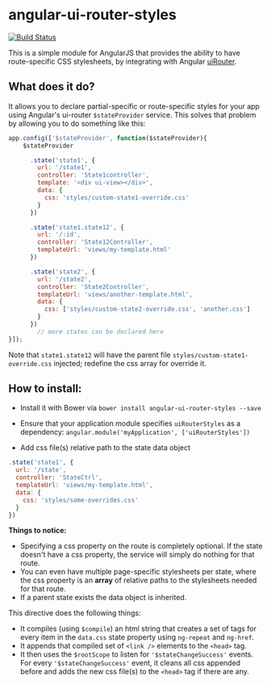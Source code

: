 angular-ui-router-styles
====================

[![Build Status](https://travis-ci.org/manuelmazzuola/angular-ui-router-styles.svg)](https://travis-ci.org/manuelmazzuola/angular-ui-router-styles)

This is a simple module for AngularJS that provides the ability to have route-specific CSS stylesheets, by integrating with Angular [uiRouter](https://github.com/angular-ui/ui-router).

What does it do?
---------------

It allows you to declare partial-specific or route-specific styles for your app using
Angular's ui-router `$stateProvider` service. This solves that problem by allowing you to do something like this:

```javascript
app.config(['$stateProvider', function($stateProvider){
    $stateProvider

      .state('state1', {
        url: '/state1',
        controller: 'State1controller',
        template: '<div ui-view></div>',
        data: {
          css: 'styles/custom-state1-override.css'
        }
      })

      .state('state1.state12', {
        url: '/:id',
        controller: 'State12Controller',
        templateUrl: 'views/my-template.html'
      })

      .state('state2', {
        url: '/state2',
        controller: 'State2Controller',
        templateUrl: 'views/another-template.html',
        data: {
          css: ['styles/custom-state2-override.css', 'another.css']
        }
      })
        // more states can be declared here
}]);
```

Note that `state1.state12` will have the parent file `styles/custom-state1-override.css` injected; redefine the css array for override it.

How to install:
---------------

 * Install it with Bower via `bower install angular-ui-router-styles --save`

 * Ensure that your application module specifies `uiRouterStyles` as a dependency: `angular.module('myApplication', ['uiRouterStyles'])`

 * Add css file(s) relative path to the state data object
```javascript
.state('state1', {
  url: '/state',
  controller: 'StateCtrl',
  templateUrl: 'views/my-template.html',
  data: {
    css: 'styles/some-overrides.css'
  }
})
```

**Things to notice:**
* Specifying a css property on the route is completely optional. If the state doesn't have a css property, the service will simply do nothing for that route.
* You can even have multiple page-specific stylesheets per state, where the css property is an **array** of relative paths to the stylesheets needed for that route.
* If a parent state exists the data object is inherited.


This directive does the following things:

* It compiles (using `$compile`) an html string that creates a set of <link /> tags for every item in the `data.css` state property using `ng-repeat` and `ng-href`.
* It appends that compiled set of `<link />` elements to the `<head>` tag.
* It then uses the `$rootScope` to listen for `'$stateChangeSuccess'` events. For every `'$stateChangeSuccess'` event, it cleans all css appended before and adds the new css file(s) to the `<head>` tag if there are any.
